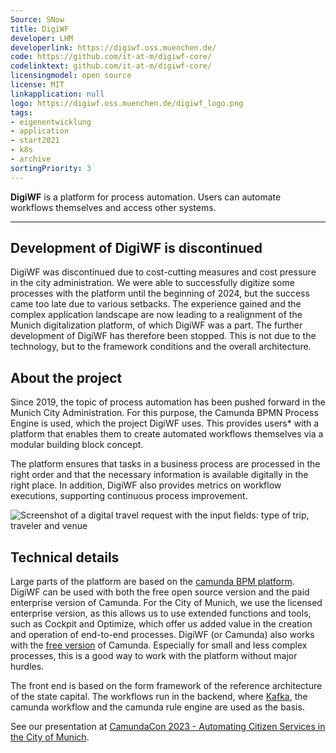 ```yaml
---
Source: SNow
title: DigiWF
developer: LHM
developerlink: https://digiwf.oss.muenchen.de/
code: https://github.com/it-at-m/digiwf-core/
codelinktext: github.com/it-at-m/digiwf-core/
licensingmodel: open source
license: MIT
linkapplication: null
logo: https://digiwf.oss.muenchen.de/digiwf_logo.png
tags:
- eigenentwicklung
- application
- start2021
- k8s
- archive
sortingPriority: 3
---
```

__DigiWF__ is a platform for process automation. Users can automate workflows themselves and access other systems.

---

## Development of DigiWF is discontinued

DigiWF was discontinued due to cost-cutting measures and cost pressure in the city administration. We were able to successfully digitize some processes with the platform until the beginning of 2024, but the success came too late due to various setbacks. The experience gained and the complex application landscape are now leading to a realignment of the Munich digitalization platform, of which DigiWF was a part. The further development of DigiWF has therefore been stopped. This is not due to the technology, but to the framework conditions and the overall architecture.


## About the project

Since 2019, the topic of process automation has been pushed forward in the Munich City Administration.
For this purpose, the Camunda BPMN Process Engine is used, which the project DigiWF uses.
This provides users* with a platform that enables them to create automated workflows themselves via a modular building block concept.

The platform ensures that tasks in a business process are processed in the right order and that the necessary information is available digitally in the right place.
In addition, DigiWF also provides metrics on workflow executions, supporting continuous process improvement.

![Screenshot of a digital travel request with the input fields\: type of trip, traveler and venue](https://raw.githubusercontent.com/it-at-m/digiwf-core/dev/docs/src/images/platform/screenshot_digiwf_reiseantrag.png)



## Technical details

Large parts of the platform are based on the [camunda BPM platform](https://camunda.com/platform/).
DigiWF can be used with both the free open source version and the paid enterprise version of Camunda.
For the City of Munich, we use the licensed enterprise version, as this allows us to use extended functions and tools, such as Cockpit and Optimize, which offer us added value in the creation and operation of end-to-end processes.
DigiWF (or Camunda) also works with the [free version](https://camunda.com/pricing/) of Camunda.
Especially for small and less complex processes, this is a good way to work with the platform without major hurdles.

The front end is based on the form framework of the reference architecture of the state capital.
The workflows run in the backend, where [Kafka](kafka), the camunda workflow and the camunda rule engine are used as the basis.

See our presentation at [CamundaCon 2023 - Automating Citizen Services in the City of Munich](https://page.camunda.com/camundacon-2023-city-of-munich).

